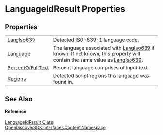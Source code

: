 # LanguageIdResult Properties




## Properties
<table>
<tr>
<td><a href="983aa9e0-df22-a440-c3ce-bc20341a36eb">LangIso639</a></td>
<td>Detected ISO-639-1 language code.</td></tr>
<tr>
<td><a href="da0dea38-d6e4-24aa-cbbf-006af4dba7ea">Language</a></td>
<td>The language associated with <a href="983aa9e0-df22-a440-c3ce-bc20341a36eb">LangIso639</a> if known. If not known, this property will contain the same value as <a href="983aa9e0-df22-a440-c3ce-bc20341a36eb">LangIso639</a>.</td></tr>
<tr>
<td><a href="f116d814-bebc-d329-6fe1-a4ecd0ff3bb0">PercentOfFullText</a></td>
<td>Percent language comprises of input text.</td></tr>
<tr>
<td><a href="079ac972-d8f2-b648-b1f5-4da8c1a44cbf">Regions</a></td>
<td>Detected script regions this language was found in.</td></tr>
</table>

## See Also


#### Reference
<a href="d5f8d689-fe98-b398-4797-c9d03af5c48a">LanguageIdResult Class</a>  
<a href="79f11d04-c275-b915-db5b-ab2227989555">OpenDiscoverSDK.Interfaces.Content Namespace</a>  
